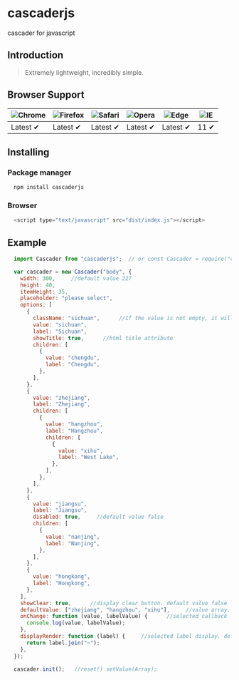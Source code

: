 # cascaderjs
  cascader for javascript

## Introduction
> Extremely lightweight, incredibly simple.

## Browser Support

![Chrome](https://raw.githubusercontent.com/alrra/browser-logos/main/src/chrome/chrome_48x48.png) | ![Firefox](https://raw.githubusercontent.com/alrra/browser-logos/main/src/firefox/firefox_48x48.png) | ![Safari](https://raw.githubusercontent.com/alrra/browser-logos/main/src/safari/safari_48x48.png) | ![Opera](https://raw.githubusercontent.com/alrra/browser-logos/main/src/opera/opera_48x48.png) | ![Edge](https://raw.githubusercontent.com/alrra/browser-logos/main/src/edge/edge_48x48.png) | ![IE](https://raw.githubusercontent.com/alrra/browser-logos/master/src/archive/internet-explorer_9-11/internet-explorer_9-11_48x48.png) |
--- | --- | --- | --- | --- | --- |
Latest ✔ | Latest ✔ | Latest ✔ | Latest ✔ | Latest ✔ | 11 ✔ |

## Installing

### Package manager
```bash
  npm install cascaderjs
```

### Browser
```javascript
  <script type="text/javascript" src="dist/index.js"></script>
```

## Example
```javascript
  import Cascader from "cascaderjs";  // or const Cascader = require("cascaderjs");

  var cascader = new Cascader("body", {
    width: 300,     //default value 227
    height: 40,
    itemHeight: 35,
    placeholder: "please select",
    options: [
      {
        className: "sichuan",      //If the value is not empty, it will be set to class
        value: "sichuan",
        label: "Sichuan",
        showTitle: true,      //html title attribute
        children: [
          {
            value: "chengdu",
            label: "Chengdu",
          },
        ],
      },
      {
        value: "zhejiang",
        label: "Zhejiang",
        children: [
          {
            value: "hangzhou",
            label: "Hangzhou",
            children: [
              {
                value: "xihu",
                label: "West Lake",
              },
            ],
          },
        ],
      },
      {
        value: "jiangsu",
        label: "Jiangsu",
        disabled: true,     //default value false
        children: [
          {
            value: "nanjing",
            label: "Nanjing",
          },
        ],
      },
      {
        value: "hongkong",
        label: "Hongkong",
      },
    ],
    showClear: true,      //display clear button. default value false
    defaultValue: ["zhejiang", "hangzhou", "xihu"],     //value array. default value []
    onChange: function (value, labelValue) {      //selected callback
      console.log(value, labelValue);
    },
    displayRender: function (label) {     //selected label display. default label.join("/")
      return label.join("~");
    },
  });

  cascader.init();   //reset() setValue(Array);
```